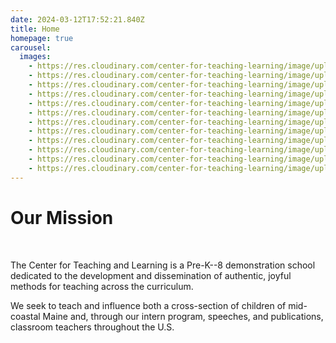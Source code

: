 ```yaml
---
date: 2024-03-12T17:52:21.840Z
title: Home
homepage: true
carousel:
  images:
    - https://res.cloudinary.com/center-for-teaching-learning/image/upload/v1665867860/Home%20page%20photos/school.1080.36_l9ricn.jpg
    - https://res.cloudinary.com/center-for-teaching-learning/image/upload/v1665867860/Home%20page%20photos/school.1080.33_ozbuim.jpg
    - https://res.cloudinary.com/center-for-teaching-learning/image/upload/v1665867860/Home%20page%20photos/school.1080.31_nzfsxk.jpg
    - https://res.cloudinary.com/center-for-teaching-learning/image/upload/v1665867862/Home%20page%20photos/school.1080.42_x05usr.jpg
    - https://res.cloudinary.com/center-for-teaching-learning/image/upload/v1665867859/Home%20page%20photos/art.1080.4_o4cgju.jpg
    - https://res.cloudinary.com/center-for-teaching-learning/image/upload/v1665867860/Home%20page%20photos/art.1080.6_tdg3ju.jpg
    - https://res.cloudinary.com/center-for-teaching-learning/image/upload/v1665867859/Home%20page%20photos/art.1080.8_ptwuuo.jpg
    - https://res.cloudinary.com/center-for-teaching-learning/image/upload/v1665867858/Home%20page%20photos/school.1080.24_lbxyss.jpg
    - https://res.cloudinary.com/center-for-teaching-learning/image/upload/v1665867859/Home%20page%20photos/school.1080.25_pzcqbs.jpg
    - https://res.cloudinary.com/center-for-teaching-learning/image/upload/v1665867858/Home%20page%20photos/school.1080.22_gmsyl1.jpg
    - https://res.cloudinary.com/center-for-teaching-learning/image/upload/v1665867857/Home%20page%20photos/school.1080.21_swm1fz.jpg
    - https://res.cloudinary.com/center-for-teaching-learning/image/upload/v1665867863/Home%20page%20photos/school.1080.9_jqpbzd.jpg
---
```

# Our Mission

</br>

The Center for Teaching and Learning is a Pre-K--8 demonstration school dedicated to the development and dissemination of authentic, joyful methods for teaching across the curriculum.

We seek to teach and influence both a cross-section of children of mid-coastal Maine and, through our intern program, speeches, and publications, classroom teachers throughout the U.S.
